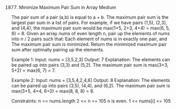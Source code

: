 1877. Minimize Maximum Pair Sum in Array
Medium

The pair sum of a pair (a,b) is equal to a + b. The maximum pair sum is the largest pair sum in a list of pairs.
For example, if we have pairs (1,5), (2,3), and (4,4), the maximum pair sum would be max(1+5, 2+3, 4+4) = max(6, 5, 8) = 8.
Given an array nums of even length n, pair up the elements of nums into n / 2 pairs such that:
Each element of nums is in exactly one pair, and
The maximum pair sum is minimized.
Return the minimized maximum pair sum after optimally pairing up the elements.

Example 1:
Input: nums = [3,5,2,3]
Output: 7
Explanation: The elements can be paired up into pairs (3,3) and (5,2).
The maximum pair sum is max(3+3, 5+2) = max(6, 7) = 7.

Example 2:
Input: nums = [3,5,4,2,4,6]
Output: 8
Explanation: The elements can be paired up into pairs (3,5), (4,4), and (6,2).
The maximum pair sum is max(3+5, 4+4, 6+2) = max(8, 8, 8) = 8.
 
Constraints:
n == nums.length
2 <= n <= 105
n is even.
1 <= nums[i] <= 105

